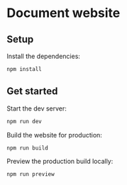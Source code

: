 # Document website

## Setup

Install the dependencies:

```bash
npm install
```

## Get started

Start the dev server:

```bash
npm run dev
```

Build the website for production:

```bash
npm run build
```

Preview the production build locally:

```bash
npm run preview
```
